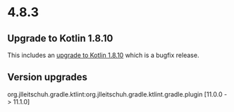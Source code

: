 # 4.8.3

## Upgrade to Kotlin 1.8.10

This includes an [upgrade to Kotlin 1.8.10](https://github.com/JetBrains/kotlin/releases/tag/v1.8.10/) which is a bugfix release.

## Version upgrades

org.jlleitschuh.gradle.ktlint:org.jlleitschuh.gradle.ktlint.gradle.plugin [11.0.0 -> 11.1.0]

